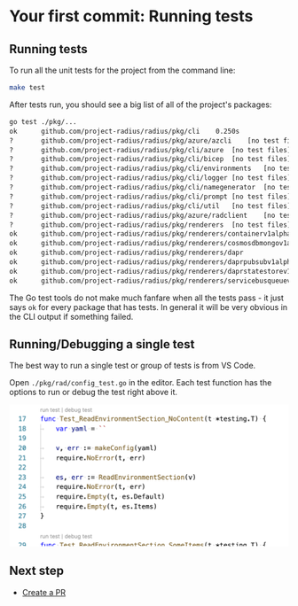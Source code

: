 # Your first commit: Running tests

## Running tests

To run all the unit tests for the project from the command line:

```sh
make test
```

After tests run, you should see a big list of all of the project's packages:

```txt
go test ./pkg/...
ok  	github.com/project-radius/radius/pkg/cli	0.250s
?   	github.com/project-radius/radius/pkg/azure/azcli	[no test files]
?   	github.com/project-radius/radius/pkg/cli/azure	[no test files]
?   	github.com/project-radius/radius/pkg/cli/bicep	[no test files]
?   	github.com/project-radius/radius/pkg/cli/environments	[no test files]
?   	github.com/project-radius/radius/pkg/cli/logger	[no test files]
?   	github.com/project-radius/radius/pkg/cli/namegenerator	[no test files]
?   	github.com/project-radius/radius/pkg/cli/prompt	[no test files]
?   	github.com/project-radius/radius/pkg/cli/util	[no test files]
?   	github.com/project-radius/radius/pkg/azure/radclient	[no test files]
?   	github.com/project-radius/radius/pkg/renderers	[no test files]
ok  	github.com/project-radius/radius/pkg/renderers/containerv1alpha3
ok   	github.com/project-radius/radius/pkg/renderers/cosmosdbmongov1alpha3
ok   	github.com/project-radius/radius/pkg/renderers/dapr
ok   	github.com/project-radius/radius/pkg/renderers/daprpubsubv1alpha3
ok   	github.com/project-radius/radius/pkg/renderers/daprstatestorev1alpha3
ok   	github.com/project-radius/radius/pkg/renderers/servicebusqueuev1alpha3
```

The Go test tools do not make much fanfare when all the tests pass - it just says `ok` for every package that has tests.
In general it will be very obvious in the CLI output if something failed.

## Running/Debugging a single test

The best way to run a single test or group of tests is from VS Code.

Open `./pkg/rad/config_test.go` in the editor. Each test function has the options to run or debug the test right above it.

<img width="600px" src="unittest-commands.png" alt="Commands to launch for a unit test"><br />

## Next step
-  [Create a PR](../first-commit-06-creating-a-pr/index.md)
